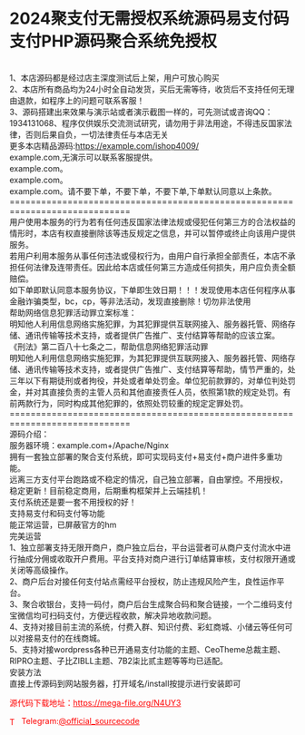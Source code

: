 # 2024聚支付无需授权系统源码易支付码支付PHP源码聚合系统免授权

<br>1、本店源码都是经过店主深度测试后上架，用户可放心购买<br>2、本店所有商品均为24小时全自动发货，买后无需等待，收货后不支持任何无理由退款，如程序上的问题可联系客服！<br>3、源码搭建出来效果与演示站或者演示截图一样的，可先测试或咨询QQ：1934131068、程序仅供娱乐交流测试研究，请勿用于非法用途，不得违反国家法律，否则后果自负，一切法律责任与本店无关<br>更多本店精品源码:https://example.com/ishop4009/<br>example.com,无演示可以联系客服提供。<br>example.com。<br>example.com。<br>example.com。请不要下单，不要下单，不要下单,下单默认同意以上条款。<br>=============================================================================<br>用户使用本服务的行为若有任何违反国家法律法规或侵犯任何第三方的合法权益的情形时，本店有权直接删除该等违反规定之信息，并可以暂停或终止向该用户提供服务。<br>若用户利用本服务从事任何违法或侵权行为，由用户自行承担全部责任，本店不承担任何法律及连带责任。因此给本店或任何第三方造成任何损失，用户应负责全额赔偿。<br>如下单即默认同意本服务协议，下单即生效日期！！！发现使用本店任何程序从事金融诈骗类型，bc，cp，等非法活动，发现直接删除！切勿非法使用<br>帮助网络信息犯罪活动罪立案标准：<br>明知他人利用信息网络实施犯罪，为其犯罪提供互联网接入、服务器托管、网络存储、通讯传输等技术支持，或者提供广告推广、支付结算等帮助的应该立案。<br>《刑法》第二百八十七条之二，帮助信息网络犯罪活动罪<br>明知他人利用信息网络实施犯罪，为其犯罪提供互联网接入、服务器托管、网络存储、通讯传输等技术支持，或者提供广告推广、支付结算等帮助，情节严重的，处三年以下有期徒刑或者拘役，并处或者单处罚金。单位犯前款罪的，对单位判处罚金，并对其直接负责的主管人员和其他直接责任人员，依照第1款的规定处罚。有前两款行为，同时构成其他犯罪的，依照处罚较重的规定定罪处罚。<br>=============================================================================<br>源码介绍：<br>服务器环境：example.com+/Apache/Nginx<br>拥有一套独立部署的聚合支付系统，即可实现码支付+易支付+商户进件多重功能。<br>远离三方支付平台跑路或不稳定的情况，自己独立部署，自由掌控。不用授权，<br>稳定更新！目前稳定商用，后期重构框架并上云端挂机！<br>支付系统还是要一套不用授权的好！<br>支持易支付和码支付等功能<br>能正常运营，已屏蔽官方的hm<br>完美运营<br>1、独立部署支持无限开商户，商户独立后台，平台运营者可从商户支付流水中进行抽成分佣或收取开户费用。平台支持对商户进行订单结算审核，支付权限开通或关闭等高级操作。<br>2、商户后台对接任何支付站点需经平台授权，防止违规风险产生，良性运作平台。<br>3、聚合收银台，支持一码付，商户后台生成聚合码和聚合链接，一个二维码支付宝微信均可扫码支付，方便远程收款，解决异地收款问题。<br>4、支持对接目前主流的系统，付费入群、知识付费、彩虹商城、小储云等任何可以对接易支付的在线商城。<br>5、支持对接wordpress各种已开通易支付功能的主题、CeoTheme总裁主题、RIPRO主题、子比ZIBLL主题、7B2柒比贰主题等等均已适配。<br>安装方法<br>直接上传源码到网站服务器，打开域名/install按提示进行安装即可<br>


<p style="color: red;">源代码下载地址：<a href="https://mega-file.org/N4UY3" style="color: red;">https://mega-file.org/N4UY3</a></p><p style="color: red;"><img src="https://cdn-icons-png.flaticon.com/512/2111/2111646.png" alt="Telegram Icon" style="width: 16px; vertical-align: middle; margin-right: 5px;">Telegram:<a href="https://t.me/official_sourcecode" style="color: red;">@official_sourcecode</a></p>